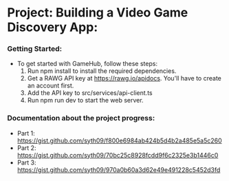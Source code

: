 # Project: Building a Video Game Discovery App:

### Getting Started:

- To get started with GameHub, follow these steps:
  1. Run npm install to install the required dependencies.
  2. Get a RAWG API key at https://rawg.io/apidocs. You'll have to create an account first.
  3. Add the API key to src/services/api-client.ts
  4. Run npm run dev to start the web server.

### Documentation about the project progress:

- Part 1: https://gist.github.com/syth09/f800e6984ab424b5d4b2a485e5a5c260
- Part 2: https://gist.github.com/syth09/70bc25c8928fcdd9f6c2325e3b1446c0
- Part 3: https://gist.github.com/syth09/970a0b60a3d62e49e491228c5452d3fd
